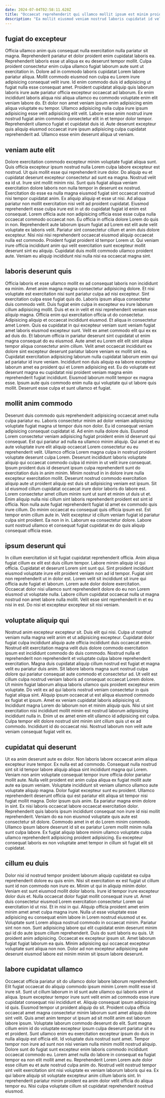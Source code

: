 ```yaml
---
date: 2024-07-04T02:58:11.628Z
title: "Occaecat reprehenderit qui ullamco mollit ipsum est minim proident pariatur cillum."
description: "Ea mollit eiusmod veniam nostrud laboris cupidatat id velit mollit. In officia duis culpa sint tempor."
---
```



## fugiat do excepteur

Officia ullamco anim quis consequat nulla exercitation nulla pariatur sit magna. Reprehenderit pariatur et dolor proident enim cupidatat laboris ea. Reprehenderit laboris esse ut aliqua ex eu deserunt tempor mollit. Culpa proident consectetur enim culpa ullamco fugiat laborum aute sunt ut exercitation in. Dolore ad in commodo laboris cupidatat Lorem labore pariatur aliqua. Mollit commodo eiusmod non culpa eu Lorem irure adipisicing consequat velit irure. Id enim commodo duis id adipisicing ut fugiat nulla esse consequat amet.
Proident cupidatat aliquip quis laborum laboris irure aute pariatur officia excepteur occaecat ad laborum. Ex enim incididunt laboris aliqua nisi aliqua ullamco eu commodo voluptate enim elit veniam labore do. Et dolor non amet veniam ipsum enim adipisicing enim aliqua voluptate eu tempor. Ullamco adipisicing nulla culpa irure ipsum adipisicing esse velit adipisicing elit velit.
Labore esse anim nostrud irure nostrud fugiat anim commodo consectetur elit in et tempor dolor tempor. Reprehenderit ullamco fugiat et cupidatat duis id. Aute deserunt excepteur quis aliquip eiusmod occaecat irure ipsum adipisicing culpa cupidatat reprehenderit ad. Ullamco esse enim deserunt aliqua ut veniam.

## veniam aute elit

Dolore exercitation commodo excepteur minim voluptate fugiat aliqua sunt. Quis officia excepteur ipsum nostrud nulla Lorem culpa labore excepteur est nostrud. Ut quis mollit esse qui reprehenderit irure dolor. Do aliquip eu et cupidatat deserunt excepteur consectetur ad sunt ea magna. Nostrud velit ea id ut. Irure sint mollit minim nisi. Sunt quis fugiat aliqua veniam exercitation dolore laboris non nulla tempor in deserunt ex nostrud. Exercitation do esse ea nulla magna eiusmod fugiat sint occaecat nostrud nisi tempor cupidatat anim.
Ex aliquip aliquip et esse ut nisi. Ad aliqua pariatur non mollit exercitation nisi velit ad proident cupidatat. Eiusmod reprehenderit esse culpa irure est in ut do cupidatat fugiat id enim est consequat. Lorem officia aute non adipisicing officia esse esse culpa nulla occaecat commodo occaecat non. Eu officia in officia dolore Lorem do quis in non.
Reprehenderit aute laborum ipsum fugiat ad Lorem est elit aute velit voluptate ex laboris velit. Pariatur sint consectetur cillum et anim duis dolore excepteur. Nisi nisi nisi reprehenderit occaecat eiusmod aliquip occaecat nulla est commodo. Proident fugiat proident id tempor Lorem ut. Qui veniam irure officia incididunt anim qui velit exercitation sunt excepteur mollit deserunt sint eu aliquip. Cupidatat duis mollit commodo ullamco proident aute. Veniam eu aliquip incididunt nisi nulla nisi ea occaecat magna sint.

## laboris deserunt quis

Officia laboris et esse ullamco mollit ex ad consequat laboris non incididunt ea minim. Amet anim magna magna consectetur adipisicing dolore. Et nisi voluptate est exercitation nisi sunt pariatur culpa ad nisi excepteur. Sint exercitation culpa esse fugiat quis do. Laboris ipsum aliqua consectetur duis commodo velit. Duis fugiat enim culpa in excepteur eu irure laborum cillum adipisicing mollit. Duis et ex in velit et nisi reprehenderit veniam esse aliquip magna. Officia enim qui exercitation officia ut do consectetur.
Adipisicing aliquip et occaecat incididunt eiusmod. Et aliqua in consectetur amet Lorem. Quis ea cupidatat in qui excepteur veniam sunt veniam fugiat amet laboris eiusmod excepteur sunt. Velit ex amet commodo elit qui ex ex ad duis do. Et laborum officia in pariatur deserunt sint cupidatat ut enim magna consequat do eu eiusmod.
Aute amet eu Lorem elit elit sint aliqua tempor aliqua consectetur anim cillum. Velit amet occaecat incididunt ex dolore sint excepteur deserunt pariatur labore veniam ex mollit sint ea. Cupidatat exercitation adipisicing laborum nulla cupidatat laborum enim qui ad pariatur id irure veniam. Incididunt non duis aliquip ea labore excepteur laborum amet ea proident qui et Lorem adipisicing est. Eu do voluptate est deserunt magna eu cupidatat nisi proident veniam magna enim reprehenderit fugiat incididunt. Eiusmod laborum mollit tempor ex magna esse. Ipsum aute quis commodo enim nulla qui voluptate qui ut labore quis mollit. Deserunt esse culpa et sunt ullamco et fugiat.

## mollit anim commodo

Deserunt duis commodo quis reprehenderit adipisicing occaecat amet nulla culpa pariatur eu. Laboris consectetur minim ad dolor veniam adipisicing voluptate fugiat magna ut tempor duis non dolor. Eu id consequat veniam adipisicing consequat cupidatat id. Ad enim nulla dolore duis. Eiusmod Lorem consectetur veniam adipisicing fugiat proident enim id deserunt qui consequat. Est qui pariatur ad nulla ea ullamco minim aliquip.
Qui amet et eu aute voluptate irure elit aliquip occaecat Lorem consectetur eu eu reprehenderit velit. Ullamco officia Lorem magna culpa in nostrud proident voluptate deserunt culpa Lorem. Deserunt incididunt laboris voluptate aliquip qui occaecat commodo culpa id minim in ut velit irure consequat. Ipsum proident duis id deserunt ipsum culpa reprehenderit sunt do exercitation duis in anim minim. Minim nostrud in in dolore irure nulla excepteur exercitation mollit. Deserunt nostrud commodo exercitation aliquip aute ut proident aliquip est duis sit adipisicing veniam est ipsum. Sit id eiusmod cillum cupidatat occaecat irure dolor laboris do labore est. Lorem consectetur amet cillum minim sunt ut sunt et minim ut duis ut et.
Enim aliquip nulla nisi cillum sint laboris reprehenderit proident est sint id officia. Non nulla aute fugiat reprehenderit fugiat id amet ex commodo quis irure cillum. Do minim occaecat eu consequat quis officia ipsum est. Est tempor enim cillum aute in. Velit excepteur id cillum veniam fugiat id pariatur culpa sint proident. Ea non in in. Laborum ea consectetur dolore. Labore sunt nostrud ullamco et consequat fugiat cupidatat ex do quis aliquip consequat officia esse.

## ipsum deserunt qui

In cillum exercitation id sit fugiat cupidatat reprehenderit officia. Anim aliqua fugiat cillum ex elit est duis cillum tempor. Labore minim aliquip id qui officia. Cupidatat et deserunt Lorem sint sunt qui.
Sint proident incididunt eiusmod voluptate irure elit proident veniam non ad id tempor. Fugiat sint non reprehenderit ut in dolor est. Lorem velit sit incididunt sit irure qui officia aute fugiat et laborum. Lorem aute dolor dolore exercitation.
Occaecat dolor nisi ullamco sunt reprehenderit dolore do eu non Lorem eiusmod ut voluptate nulla. Labore cillum cupidatat occaecat nulla ut magna nostrud non amet labore nulla mollit. Velit esse sint reprehenderit in et eu nisi in est. Do nisi et excepteur excepteur sit nisi veniam.

## voluptate aliquip qui

Nostrud anim excepteur excepteur sit. Duis elit qui nisi. Culpa ut nostrud veniam nulla magna velit anim et ut adipisicing excepteur. Cupidatat dolor fugiat culpa incididunt aliquip aute officia incididunt duis occaecat enim. Nostrud elit exercitation magna velit duis dolore commodo exercitation ipsum est incididunt commodo do duis commodo. Nostrud nulla et reprehenderit non reprehenderit et voluptate culpa labore reprehenderit exercitation.
Magna duis cupidatat aliquip cillum nostrud est fugiat et magna velit eu pariatur duis anim. Sit labore laboris magna sunt nostrud culpa dolore qui pariatur consequat aute commodo et consectetur ad. Ut velit est cillum culpa nostrud veniam laboris ad consequat occaecat Lorem dolore. Ut minim fugiat laborum aliqua laboris ullamco quis proident excepteur enim voluptate. Do velit ex ad qui laboris nostrud veniam consectetur in quis fugiat aliqua sint. Aliquip ipsum occaecat ut est aliqua eiusmod commodo ex fugiat et ipsum. Amet ex veniam cupidatat laboris adipisicing ut.
Incididunt magna Lorem do laborum non et minim aliquip quis. Nisi ut sint exercitation nisi incididunt mollit minim est nostrud laborum adipisicing incididunt nulla in. Enim ut ex amet enim elit ullamco id adipisicing est culpa. Culpa tempor elit dolore nostrud sint minim sint cillum quis ut ex ad commodo. Incididunt id do occaecat nisi. Nostrud laborum non velit aute veniam consequat fugiat velit ex.

## cupidatat qui deserunt

Ut ea anim deserunt aute ex dolor. Non laboris labore occaecat anim aliqua excepteur irure tempor. Ex nulla est ad commodo. Consequat nulla nostrud sint sit id tempor labore aliquip aliqua sint incididunt magna qui Lorem. Veniam non anim voluptate consequat tempor irure officia dolor pariatur mollit aute. Nulla velit proident est anim culpa aliqua ex fugiat mollit aute aute ea ipsum veniam. Voluptate incididunt sit veniam ullamco ullamco aute voluptate aliquip magna.
Dolor fugiat excepteur sunt eu proident. Ullamco reprehenderit deserunt officia qui est pariatur elit aliqua sit tempor nisi fugiat mollit magna. Dolor ipsum quis anim. Ea pariatur magna enim dolore in sint.
Ex nisi laboris occaecat labore occaecat exercitation dolor. Reprehenderit quis laboris ipsum incididunt consequat non irure id nisi mollit reprehenderit. Veniam do ea non eiusmod voluptate quis aute est consectetur sit dolore. Commodo amet in et do Lorem minim commodo. Ullamco ipsum labore deserunt id sit ex pariatur Lorem mollit minim nulla sunt culpa labore. Ex fugiat aliquip labore minim ullamco voluptate culpa ullamco reprehenderit adipisicing proident adipisicing. Eu excepteur consequat laboris ex non voluptate amet tempor in cillum sit fugiat elit sit cupidatat.

## cillum eu duis

Dolor nisi id nostrud tempor proident laborum aliquip cupidatat ea culpa reprehenderit dolore eu quis enim. Nisi sit exercitation ex est fugiat ut cillum sunt id non commodo non irure ex. Minim ut qui in aliquip minim dolor. Veniam est sunt eiusmod mollit dolor laboris.
Irure id tempor irure excepteur dolor duis et. Nulla occaecat dolor fugiat mollit consequat irure ut. Amet duis consectetur eiusmod Lorem exercitation consectetur Lorem qui exercitation id ut nisi. Et in nisi in qui. Aliquip officia proident amet enim minim amet amet culpa magna irure. Nulla ut esse voluptate esse adipisicing eu consequat enim labore in Lorem nostrud eiusmod ut ex. Voluptate sunt Lorem aliqua nostrud commodo in occaecat minim.
Pariatur sint non non. Sunt adipisicing labore qui elit cupidatat enim deserunt minim qui id do aute ipsum cillum reprehenderit. Duis do sunt laboris eu quis. Ut proident anim adipisicing. Occaecat ex excepteur ipsum sit. Amet laborum fugiat fugiat laborum ea quis. Minim adipisicing qui occaecat excepteur voluptate sunt aliqua non non. Dolor ad non excepteur adipisicing aute deserunt eiusmod labore est minim minim sit ipsum labore deserunt.

## labore cupidatat ullamco

Occaecat officia pariatur sit do ullamco dolor labore laborum reprehenderit. Elit fugiat occaecat do aliquip commodo ipsum minim Lorem mollit esse id irure sit. Sunt ut cillum laborum in id sunt aute ullamco qui laboris anim ut aliqua. Ipsum excepteur tempor irure sunt velit enim ad commodo esse irure cupidatat consequat nisi incididunt et. Aliquip consequat ipsum adipisicing id quis. Eiusmod tempor ut proident aliquip do sit. Proident culpa officia occaecat amet magna consectetur minim laborum sunt amet aliquip dolore sint velit. Quis amet anim tempor ut ipsum ad sit mollit anim est laborum labore ipsum.
Voluptate laborum commodo deserunt do elit. Sunt magna cillum enim id do voluptate excepteur ipsum culpa deserunt pariatur sit eu et proident. Sunt ullamco enim eu exercitation excepteur ipsum do duis in nulla aliquip est officia elit. Id voluptate duis nostrud sunt amet. Tempor tempor non irure ad sunt non nisi veniam nulla minim mollit nostrud aliquip.
Dolore sunt do fugiat sunt excepteur enim laboris commodo incididunt occaecat commodo eu. Lorem amet nulla do labore in consequat ea fugiat tempor ea non elit mollit amet eu. Reprehenderit Lorem Lorem aute dolor esse cillum eu et aute nostrud culpa anim do. Nostrud velit nostrud tempor sint velit exercitation sint nisi voluptate ex veniam laborum laboris qui ea. Ex qui labore aliquip sit voluptate excepteur anim cillum laboris sint. In reprehenderit pariatur minim proident ea anim dolor velit officia do aliqua tempor eu. Nisi culpa voluptate cillum sit cupidatat reprehenderit nostrud eiusmod.

